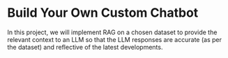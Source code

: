 # Build Your Own Custom Chatbot
In this project, we will implement RAG on a chosen dataset to provide the relevant context to an LLM so that the LLM responses are accurate (as per the dataset) and reflective of the latest developments.